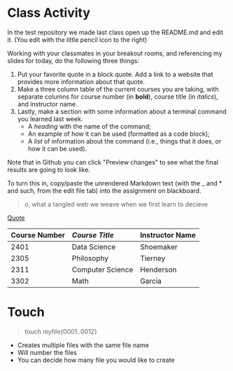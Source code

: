 # Class Activity
 
In the test repository we made last class open up the README.md and edit it. (You edit with the little pencil icon to the right) 

Working with your classmates in your breakout rooms, and referencing my slides for today, do the following three things:

1. Put your favorite quote in a block quote. Add a link to a website that provides more information about that quote. 
2. Make a three column table of the current courses you are taking, with separate columns for course number (in __bold__), course title (in _italics_), and instructor name.
3. Lastly, make a section with some information about a terminal command you learned last week.
     + A _heading_ with the name of the command;
     + An example of how it can be used (formatted as a code block);
     + A _list_ of information about the command (i.e., things that it does, or how it can be used).
     
Note that in Github you can click "Preview changes" to see what the final results are going to look like. 
     
To turn this in, copy/paste the unrendered Markdown text (with the _ and * and such, from the edit file tab) into the assignment on blackboard. 

> o, what a tangled web we weave when we first learn to decieve

[Quote](https://en.wikipedia.org/wiki/Marmion_(poem))

|**Course Number**|*Course Title*| Instructor Name|
|:----------------|:-------------|:---------------|
|2401| Data Science| Shoemaker|
|2305| Philosophy| Tierney|
|2311| Computer Science| Henderson|
|3302| Math| Garcia|

# Touch

> touch myfile{0001..0012}

- Creates multiple files with the same file name
- Will number the files
- You can decide how many file you would like to create
